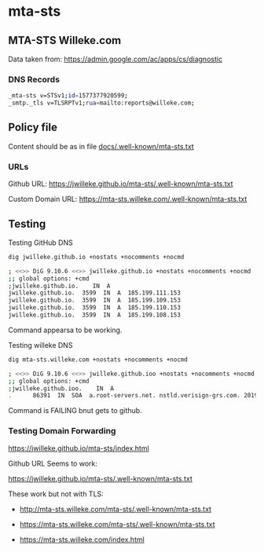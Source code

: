 # mta-sts

## MTA-STS Willeke.com

Data taken from: <https://admin.google.com/ac/apps/cs/diagnostic>

### DNS Records

```bash
_mta-sts v=STSv1;id=1577377920599;
_smtp._tls v=TLSRPTv1;rua=mailto:reports@willeke.com;
```

## Policy file

Content should be as in file [docs/.well-known/mta-sts.txt](docs/.well-known/mta-sts.txt)

### URLs

Github URL:
<https://jwilleke.github.io/mta-sts/.well-known/mta-sts.txt>

Custom Domain URL:
<https://mta-sts.willeke.com/.well-known/mta-sts.txt>

## Testing

Testing GitHub DNS

```bash
dig jwilleke.github.io +nostats +nocomments +nocmd

; <<>> DiG 9.10.6 <<>> jwilleke.github.io +nostats +nocomments +nocmd
;; global options: +cmd
;jwilleke.github.io.    IN  A
jwilleke.github.io.  3599  IN  A  185.199.111.153
jwilleke.github.io.  3599  IN  A  185.199.109.153
jwilleke.github.io.  3599  IN  A  185.199.110.153
jwilleke.github.io.  3599  IN  A  185.199.108.153
```

Command appearsa to be working.

Testing willeke DNS

```bash
dig mta-sts.willeke.com +nostats +nocomments +nocmd

; <<>> DiG 9.10.6 <<>> jwilleke.github.ioo +nostats +nocomments +nocmd
;; global options: +cmd
;jwilleke.github.ioo.    IN  A
.      86391  IN  SOA  a.root-servers.net. nstld.verisign-grs.com. 2019122901 1800 900 604800 86400
```

Command is FAILING bnut gets to github.

### Testing Domain Forwarding

<https://jwilleke.github.io/mta-sts/index.html>

Github URL Seems to work:

<https://jwilleke.github.io/mta-sts/.well-known/mta-sts.txt>

These work but not with TLS:
- <http://mta-sts.willeke.com/mta-sts/.well-known/mta-sts.txt>
- <https://mta-sts.willeke.com/mta-sts/.well-known/mta-sts.txt>

- <https://mta-sts.willeke.com/index.html>
